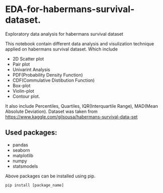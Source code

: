 # EDA-for-habermans-survival-dataset.
Exploratory data analysis for habermans survival dataset

This notebook contain different data analysis and visulization technique applied on habermans survival dataset.
Which include 
* 2D Scatter plot
* Pair plot
* Univarint Analysis
* PDF(Probability Density Function)
* CDF(Commulative Distibution Function)
* Box-plot
* Violin-plot
* Contour plot. 

It also include Percentiles, Quartiles, IQR(Interquartile Range), MAD(Mean Absolute Deviation).
Dataset was taken from https://www.kaggle.com/gilsousa/habermans-survival-data-set

## Used packages:
* pandas
* seaborn
* matplotlib
* numpy
* statsmodels

Above packages can be installed using pip.

`pip install [package_name]`
